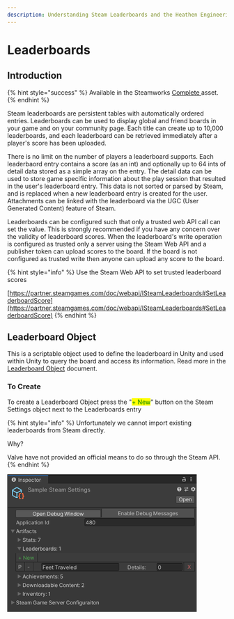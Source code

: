 ```yaml
---
description: Understanding Steam Leaderboards and the Heathen Engineering tool kit
---
```


# Leaderboards

## Introduction

{% hint style="success" %}
Available in the Steamworks [Complete ](https://assetstore.unity.com/packages/tools/utilities/ux-v2-complete-201905)asset.
{% endhint %}

Steam leaderboards are persistent tables with automatically ordered entries. Leaderboards can be used to display global and friend boards in your game and on your community page. Each title can create up to 10,000 leaderboards, and each leaderboard can be retrieved immediately after a player's score has been uploaded.

There is no limit on the number of players a leaderboard supports. Each leaderbaord entry contains a score (as an int) and optionally up to 64 ints of detail data stored as a simple array on the entry. The detail data can be used to store game specific information about the play session that resulted in the user's leaderboard entry. This data is not sorted or parsed by Steam, and is replaced when a new leaderboard entry is created for the user. Attachments can be linked with the leaderboard via the UGC (User Generated Content) feature of Steam.

Leaderboards can be configured such that only a trusted web API call can set the value. This is strongly recommended if you have any concern over the validity of leaderboard scores. When the leaderboard's write operation is configured as trusted only a server using the Steam Web API and a publisher token can upload scores to the board. If the board is not configured as trusted write then anyone can upload any score to the board.

{% hint style="info" %}
Use the Steam Web API to set trusted leaderboard scores

[https://partner.steamgames.com/doc/webapi/ISteamLeaderboards#SetLeaderboardScore](https://partner.steamgames.com/doc/webapi/ISteamLeaderboards#SetLeaderboardScore)
{% endhint %}

## Leaderboard Object

This is a scriptable object used to define the leaderboard in Unity and used within Unity to query the board and access its information. Read more in the [Leaderboard Object](../objects/leaderboard.md) document.

### To Create

To create a Leaderboard Object press the "<mark style="color:green;">+ New</mark>" button on the Steam Settings object next to the Leaderboards entry

{% hint style="info" %}
Unfortunately we cannot import existing leaderboards from Steam directly.



Why?

Valve have not provided an official means to do so through the Steam API.
{% endhint %}

![](<../../../.gitbook/assets/image (182).png>)
